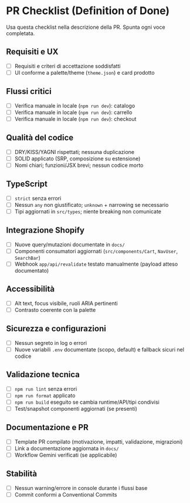 # PR Checklist (Definition of Done)

Usa questa checklist nella descrizione della PR. Spunta ogni voce completata.

## Requisiti e UX
- [ ] Requisiti e criteri di accettazione soddisfatti
- [ ] UI conforme a palette/theme (`theme.json`) e card prodotto

## Flussi critici
- [ ] Verifica manuale in locale (`npm run dev`): catalogo
- [ ] Verifica manuale in locale (`npm run dev`): carrello
- [ ] Verifica manuale in locale (`npm run dev`): checkout

## Qualità del codice
- [ ] DRY/KISS/YAGNI rispettati; nessuna duplicazione
- [ ] SOLID applicato (SRP, composizione su estensione)
- [ ] Nomi chiari; funzioni/JSX brevi; nessun codice morto

## TypeScript
- [ ] `strict` senza errori
- [ ] Nessun `any` non giustificato; `unknown` + narrowing se necessario
- [ ] Tipi aggiornati in `src/types`; niente breaking non comunicate

## Integrazione Shopify
- [ ] Nuove query/mutazioni documentate in `docs/`
- [ ] Componenti consumatori aggiornati (`src/components/Cart`, `NavUser`, `SearchBar`)
- [ ] Webhook `app/api/revalidate` testato manualmente (payload atteso documentato)

## Accessibilità
- [ ] Alt text, focus visibile, ruoli ARIA pertinenti
- [ ] Contrasto coerente con la palette

## Sicurezza e configurazioni
- [ ] Nessun segreto in log o errori
- [ ] Nuove variabili `.env` documentate (scopo, default) e fallback sicuri nel codice

## Validazione tecnica
- [ ] `npm run lint` senza errori
- [ ] `npm run format` applicato
- [ ] `npm run build` eseguito se cambia runtime/API/tipi condivisi
- [ ] Test/snapshot componenti aggiornati (se presenti)

## Documentazione e PR
- [ ] Template PR compilato (motivazione, impatti, validazione, migrazioni)
- [ ] Link a documentazione aggiornata in `docs/`
- [ ] Workflow Gemini verificati (se applicabile)

## Stabilità
- [ ] Nessun warning/errore in console durante i flussi base
- [ ] Commit conformi a Conventional Commits
